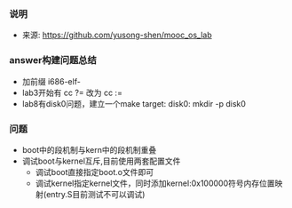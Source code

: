 ### 说明
* 来源: https://github.com/yusong-shen/mooc_os_lab

### answer构建问题总结
* 加前缀 i686-elf-
* lab3开始有 cc ?=  改为 cc := 
* lab8有disk0问题，建立一个make target: disk0: mkdir -p disk0

### 问题
* boot中的段机制与kern中的段机制重叠
* 调试boot与kernel互斥,目前使用两套配置文件
    * 调试boot直接指定boot.o文件即可
    * 调试kernel指定kernel文件，同时添加kernel:0x100000符号内存位置映射(entry.S目前测试不可以调试)
